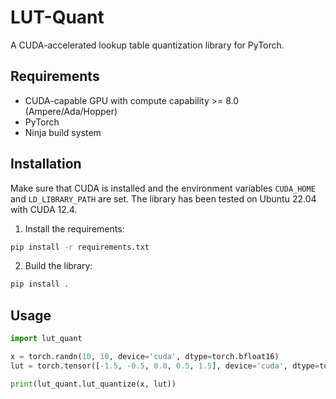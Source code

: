 # LUT-Quant

A CUDA-accelerated lookup table quantization library for PyTorch.

## Requirements

- CUDA-capable GPU with compute capability >= 8.0 (Ampere/Ada/Hopper)
- PyTorch
- Ninja build system

## Installation

Make sure that CUDA is installed and the environment variables `CUDA_HOME` and `LD_LIBRARY_PATH` are set.
The library has been tested on Ubuntu 22.04 with CUDA 12.4.

1. Install the requirements:

```bash
pip install -r requirements.txt
```

2. Build the library:

```bash
pip install .
```

## Usage

```python
import lut_quant

x = torch.randn(10, 10, device='cuda', dtype=torch.bfloat16)
lut = torch.tensor([-1.5, -0.5, 0.0, 0.5, 1.5], device='cuda', dtype=torch.bfloat16)

print(lut_quant.lut_quantize(x, lut))
```
